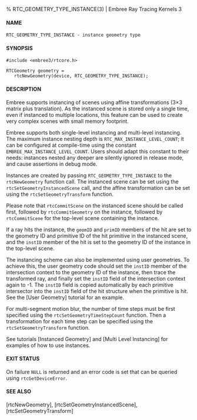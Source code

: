 % RTC_GEOMETRY_TYPE_INSTANCE(3) | Embree Ray Tracing Kernels 3

#### NAME

    RTC_GEOMETRY_TYPE_INSTANCE - instance geometry type

#### SYNOPSIS

    #include <embree3/rtcore.h>

    RTCGeometry geometry =
       rtcNewGeometry(device, RTC_GEOMETRY_TYPE_INSTANCE);

#### DESCRIPTION

Embree supports instancing of scenes using affine transformations
(3×3 matrix plus translation). As the instanced scene is stored only a
single time, even if instanced to multiple locations, this feature can
be used to create very complex scenes with small memory footprint. 

Embree supports both single-level instancing and multi-level instancing.
The maximum instance nesting depth is `RTC_MAX_INSTANCE_LEVEL_COUNT`; it
can be configured at compile-time using the constant `EMBREE_MAX_INSTANCE_LEVEL_COUNT`. 
Users should adapt this constant to their needs: instances nested any deeper are silently 
ignored in release mode, and cause assertions in debug mode.

Instances are created by passing `RTC_GEOMETRY_TYPE_INSTANCE` to the
`rtcNewGeometry` function call. The instanced scene can be set using
the `rtcSetGeometryInstancedScene` call, and the affine transformation
can be set using the `rtcSetGeometryTransform` function.

Please note that `rtcCommitScene` on the instanced scene should be
called first, followed by `rtcCommitGeometry` on the instance,
followed by `rtcCommitScene` for the top-level scene containing the
instance.

If a ray hits the instance, the `geomID` and `primID` members of the
hit are set to the geometry ID and primitive ID of the hit primitive
in the instanced scene, and the `instID` member of the hit is set to
the geometry ID of the instance in the top-level scene.

The instancing scheme can also be implemented using user geometries.
To achieve this, the user geometry code should set the `instID` member
of the intersection context to the geometry ID of the instance, then
trace the transformed ray, and finally set the `instID` field of the
intersection context again to -1. The `instID` field is copied
automatically by each primitive intersector into the `instID` field of
the hit structure when the primitive is hit. See the [User Geometry]
tutorial for an example.

For multi-segment motion blur, the number of time steps must be first
specified using the `rtcSetGeometryTimeStepCount` function. Then a
transformation for each time step can be specified using the
`rtcSetGeometryTransform` function.

See tutorials [Instanced Geometry] and [Multi Level Instancing] for 
examples of how to use instances.

#### EXIT STATUS

On failure `NULL` is returned and an error code is set that can be
queried using `rtcGetDeviceError`.

#### SEE ALSO

[rtcNewGeometry], [rtcSetGeometryInstancedScene], [rtcSetGeometryTransform]
